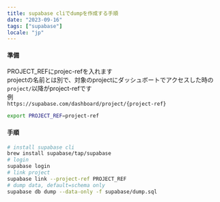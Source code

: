 ```yaml
---
title: supabase cliでdumpを作成する手順
date: "2023-09-16"
tags: ["supabase"]
locale: "jp"
---
```


#### 準備
PROJECT_REFにprojec-refを入れます  
projectの名前とは別で、対象のprojectにダッシュボートでアクセスした時の```project/```以降がproject-refです  
例  
```https://supabase.com/dashboard/project/{project-ref}```
```bash
export PROJECT_REF=project-ref
```

#### 手順
```bash
# install supabase cli
brew install supabase/tap/supabase
# login
supabase login
# link project
supabase link --project-ref PROJECT_REF
# dump data, default=schema only
supabase db dump --data-only -f supabase/dump.sql
```